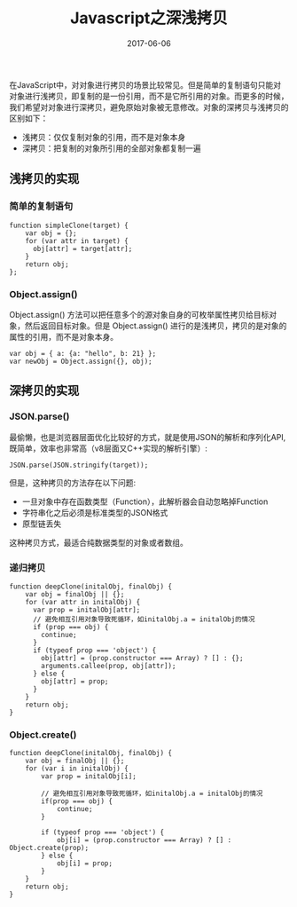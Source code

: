 ﻿---
title: Javascript之深浅拷贝
date: 2017-06-06
categories: Javascript
tags: Javascript
keywords: Javascript
comments: true

---

在JavaScript中，对对象进行拷贝的场景比较常见。但是简单的复制语句只能对对象进行浅拷贝，即复制的是一份引用，而不是它所引用的对象。而更多的时候，我们希望对对象进行深拷贝，避免原始对象被无意修改。对象的深拷贝与浅拷贝的区别如下：

 - 浅拷贝：仅仅复制对象的引用，而不是对象本身
 - 深拷贝：把复制的对象所引用的全部对象都复制一遍

## 浅拷贝的实现
### 简单的复制语句
```
function simpleClone(target) {
    var obj = {};
    for (var attr in target) {
      obj[attr] = target[attr];
    }
    return obj;
};
```
### Object.assign()
Object.assign() 方法可以把任意多个的源对象自身的可枚举属性拷贝给目标对象，然后返回目标对象。但是 Object.assign() 进行的是浅拷贝，拷贝的是对象的属性的引用，而不是对象本身。
```
var obj = { a: {a: "hello", b: 21} };
var newObj = Object.assign({}, obj);
```

## 深拷贝的实现
### JSON.parse()
最偷懒，也是浏览器层面优化比较好的方式，就是使用JSON的解析和序列化API,既简单，效率也非常高（v8层面又C++实现的解析引擎）:
```
JSON.parse(JSON.stringify(target));
```
但是，这种拷贝的方法存在以下问题:

- 一旦对象中存在函数类型（Function），此解析器会自动忽略掉Function
- 字符串化之后必须是标准类型的JSON格式
- 原型链丢失

这种拷贝方式，最适合纯数据类型的对象或者数组。

### 递归拷贝
```
function deepClone(initalObj, finalObj) {
    var obj = finalObj || {};
    for (var attr in initalObj) {
      var prop = initalObj[attr];
      // 避免相互引用对象导致死循环，如initalObj.a = initalObj的情况
      if (prop === obj) {
        continue;
      }
      if (typeof prop === 'object') {
        obj[attr] = (prop.constructor === Array) ? [] : {};
        arguments.callee(prop, obj[attr]);
      } else {
        obj[attr] = prop;
      }
    }
    return obj;
}
```

### Object.create()
```
function deepClone(initalObj, finalObj) {
    var obj = finalObj || {};
    for (var i in initalObj) {
        var prop = initalObj[i];
 
        // 避免相互引用对象导致死循环，如initalObj.a = initalObj的情况
        if(prop === obj) {
            continue;
        }
 
        if (typeof prop === 'object') {
            obj[i] = (prop.constructor === Array) ? [] : Object.create(prop);
        } else {
            obj[i] = prop;
        }
    }
    return obj;
}
```